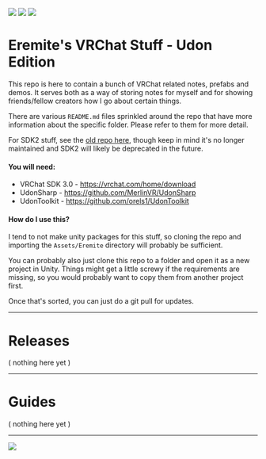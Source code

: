![](https://forthebadge.com/images/badges/contains-technical-debt.svg) ![](https://forthebadge.com/images/badges/60-percent-of-the-time-works-every-time.svg) ![](https://forthebadge.com/images/badges/fuck-it-ship-it.svg)

# Eremite's VRChat Stuff - Udon Edition

This repo is here to contain a bunch of VRChat related notes, prefabs and demos.  It serves both as a way of storing notes for myself and for showing friends/fellow creators how I go about certain things.

There are various `README.md` files sprinkled around the repo that have more information about the specific folder.  Please refer to them for more detail.

For SDK2 stuff, see the [old repo here](https://github.com/Erumite/Eremite_VRC), though keep in mind it's no longer maintained and SDK2 will likely be deprecated in the future.

#### You will need:
* VRChat SDK 3.0 - https://vrchat.com/home/download
* UdonSharp - https://github.com/MerlinVR/UdonSharp
* UdonToolkit - https://github.com/orels1/UdonToolkit

#### How do I use this?
I tend to not make unity packages for this stuff, so cloning the repo and importing the `Assets/Eremite` directory will probably be sufficient.

You can probably also just clone this repo to a folder and open it as a new project in Unity.  Things might get a little screwy if the requirements are missing, so you would probably want to copy them from another project first.

Once that's sorted, you can just do a git pull for updates.

---

# Releases
( nothing here yet )

---

# Guides
( nothing here yet )

---

![](https://i.imgur.com/aKchYhg.png)
